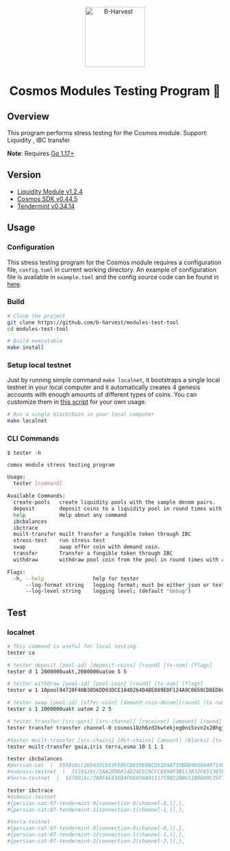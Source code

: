 <p align="center">
  <a href="https://github.com/b-harvest/modules-test-tool" target="_blank"><img width="140" src="https://avatars.githubusercontent.com/u/57690767?s=200&v=4" alt="B-Harvest"></a>
</p>

<h1 align="center">
    Cosmos Modules Testing Program 🔧
</h1>

## Overview

This program performs stress testing for the Cosmos module. Support: Liquidity , IBC transfer

**Note**: Requires [Go 1.17+](https://golang.org/dl/)
## Version

- [Liquidity Module v1.2.4](https://github.com/Gravity-Devs/liquidity/tree/v1.4.2) 
- [Cosmos SDK v0.44.5](https://github.com/cosmos/cosmos-sdk/tree/v0.44.5)
- [Tendermint v0.34.14](https://github.com/tendermint/tendermint/tree/v0.34.14)

## Usage

### Configuration

This stress testing program for the Cosmos module requires a configuration file, `config.toml` in current working directory. An example of configuration file is available in `example.toml` and the config source code can be found in [here](./config.config.go).
### Build

```bash
# Clone the project 
git clone https://github.com/b-harvest/modules-test-tool
cd modules-test-tool

# Build executable
make install
```

### Setup local testnet

Just by running simple command `make localnet`, it bootstraps a single local testnet in your local computer and it
automatically creates 4 genesis accounts with enough amounts of different types of coins. You can customize them in [this script](https://github.com/b-harvest/modules-test-tool/blob/main/scripts/localnet.sh#L9-L13) for your own usage.

```bash
# Run a single blockchain in your local computer 
make localnet
```

### CLI Commands

`$ tester -h`

```bash
comos module stress testing program

Usage:
  tester [command]

Available Commands:
  create-pools   create liquidity pools with the sample denom pairs.
  deposit        deposit coins to a liquidity pool in round times with a number of transaction messages
  help           Help about any command
  ibcbalances    
  ibctrace       
  muilt-transfer muilt Transfer a fungible token through IBC
  stress-test    run stress test
  swap           swap offer coin with demand coin.
  transfer       Transfer a fungible token through IBC
  withdraw       withdraw pool coin from the pool in round times with a number of transaction messages

Flags:
  -h, --help                help for tester
      --log-format string   logging format; must be either json or text; (default "text")
      --log-level string    logging level; (default "debug")
```

## Test

### localnet

```bash
# This command is useful for local testing.
tester ca

# tester deposit [pool-id] [deposit-coins] [round] [tx-num] [flags]
tester d 1 2000000uakt,2000000uatom 5 5

# tester withdraw [pool-id] [pool-coin] [round] [tx-num] [flags]
tester w 1 10pool94720F40B38D6DD93DCE184D264D4BE089EDF124A9C0658CDBED6CA18CF27752 5 5

# tester swap [pool-id] [offer-coin] [demand-coin-denom][round] [tx-num] [msg-num]
tester s 1 1000000uakt uatom 2 2 5

# tester transfer [src-port] [src-channel] [receiver] [amount] [round] [tx-num] [msg-num]
tester transfer transfer channel-0 cosmos18zh6zd2kwtekjeg0ns5xvn2x28hgj8n6gxhe8c 1stake 1 1 1

#tester muilt-transfer [src-chains] [dst-chains] [amount] [blocks] [tx-num] [msg-num]
tester muilt-transfer gaia,iris terra,osmo 10 1 1 1

tester ibcbalances
#persian-cat  |  5550ibc/265435C653FE85CD659E88CD51D4A735BDD4D3804871400378A488C71D68C72B,13566ibc/ED07A3391A112B175915CD8FAF43A2DA8E4790EDE12566649D0C2F97716B8518,1000000000000000ubnb,1000000000000000ubtc,999999899952109ucre,1000000000000000ueth,1000000000000000usol
#osmosis-testnet  |  31191ibc/1AA2D0DA14D24CEC9CCCE698F3B113B32F651365F6C91FFB5F301CFA33A175E1,999999899985768uosmo
#terra-testnet  |  16700ibc/7A0FAE01EB4FD6930A0111759B22BB631BB089C75F7186E4F9ACC0E139DE678C,1000ibc/A7304EE764FD4AAE4D81A75F0F396D3C2038F4BB8DA655ED2F8735F2F9F36295,999999899993400uluna,1000000000000000uusd

tester ibctrace
#osmosis-testnet
#{persian-cat:07-tendermint-0[connection-0(channel-0,)],},
#{persian-cat:07-tendermint-1[connection-1(channel-1,)],},

#terra-testnet
#{persian-cat:07-tendermint-0[connection-0(channel-0,)],},
#{persian-cat:07-tendermint-1[connection-1(channel-1,)],},
#{persian-cat:07-tendermint-2[connection-2(channel-2,)],},
```



